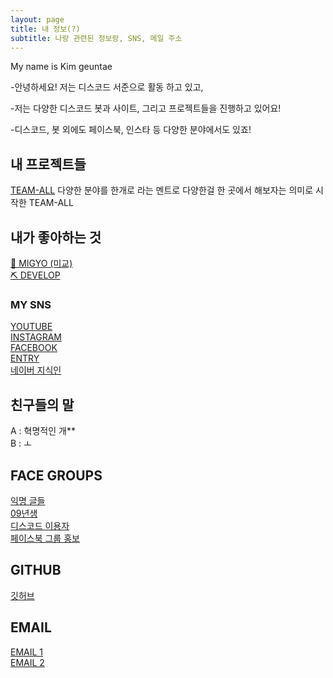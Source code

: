 ```yaml
---
layout: page
title: 내 정보(?)
subtitle: 나랑 관련된 정보랑, SNS, 메일 주소
---
```


My name is Kim geuntae

-안녕하세요! 저는 디스코드 서준으로 활동 하고 있고, 

-저는 다양한 디스코드 봇과 사이트, 그리고 프로젝트들을 진행하고 있어요!  

-디스코드, 봇 외에도 페이스북, 인스타 등 다양한 분야에서도 있죠!

## 내 프로젝트들
[TEAM-ALL](https://github.com/team-all-xyz) 다양한 분야를 한개로 라는 멘트로 다양한걸 한 곳에서 해보자는 의미로 시작한 TEAM-ALL

## 내가 좋아하는 것
[🎤 MIGYO (미교)](https://www.instagram.com/jjeon_migyo/)  
[⛏ DEVELOP]()  
### MY SNS

[YOUTUBE](http://youtube.geuntae.pw)  
[INSTAGRAM](https://link.geuntae.pw/instagram.html)  
[FACEBOOK](https://link.geuntae.pw/facebook.html)  
[ENTRY](http://naver.me/GrSsErFd)  
[네이버 지식인](https://kin.naver.com/profile/index.nhn?u=aDbQw74ww5TBn8I61MADnCakm03ERY24HGLBkujle3o%3D)  

## 친구들의 말  
A : 혁명적인 개**  
B : ㅗ


## FACE GROUPS

[익명 글들](https://link.geuntae.pw/facebook-groups/anonymous-articles1002.html)  
[09년생](https://link.geuntae.pw/facebook-groups/09.html)  
[디스코드 이용자](https://link.geuntae.pw/facebook-groups/디스코드-이용자.html)  
[페이스북 그룹 홍보](https://link.geuntae.pw/facebook-groups/Facebookgrouppromotion.html)
  
## GITHUB  
[깃허브](https://github.com/geuntae021)  

## EMAIL  

[EMAIL 1](https://link.geuntae.pw/email.html)  
[EMAIL 2](mailto:kimgeuntae@team-all.xyz)  

